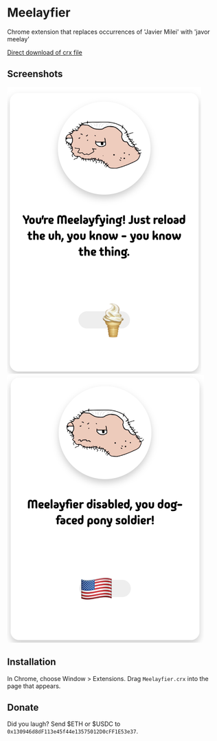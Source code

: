Meelayfier
=============

Chrome extension that replaces occurrences of 'Javier Milei' with 'javor meelay'

[Direct download of crx file](https://github.com/Mr94t3z/meelayfier/blob/master/Meelayfier.crx)

Screenshots
------------

![](https://github.com/Mr94t3z/meelayfier/blob/master/screenshot.png)
![](https://github.com/Mr94t3z/meelayfier/blob/master/screenshot-disabled.png)

Installation
------------

In Chrome, choose Window > Extensions.  Drag `Meelayfier.crx` into the page that appears.

Donate
------------

Did you laugh? Send $ETH or $USDC to `0x130946d8dF113e45f44e13575012D0cFF1E53e37`.
